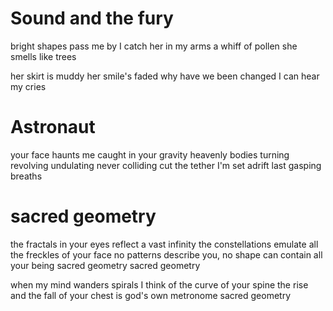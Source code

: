 # Sound and the fury
bright shapes pass me by
I catch her in my arms
a whiff of pollen
she smells like trees

her skirt is muddy
her smile's faded
why have we been changed
I can hear my cries

# Astronaut

your face haunts me
caught in your gravity
heavenly bodies
turning revolving undulating
never colliding
cut the tether
I'm set adrift
last gasping breaths

# sacred geometry


the fractals in your eyes reflect a vast infinity
the constellations emulate all the freckles of your face
no patterns describe you, no shape can contain all your being
sacred geometry
sacred geometry

when my mind wanders spirals I think of the curve of your spine
the rise and the fall of your chest is god's own metronome
sacred geometry